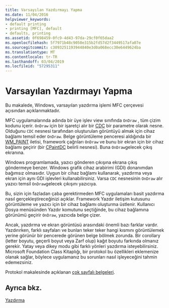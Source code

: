 ```yaml
---
title: Varsayılan Yazdırmayı Yapma
ms.date: 11/04/2016
helpviewer_keywords:
- default printing
- printing [MFC], default
- defaults, printing
ms.assetid: 0f698459-0fc9-4d43-97da-29cf0f65daa2
ms.openlocfilehash: 5f7971b48c9050e315b2fd57d2f3449517afa07e
ms.sourcegitcommit: c3093251193944840e3d0a068ecc30e6449624ba
ms.translationtype: MT
ms.contentlocale: tr-TR
ms.lasthandoff: 03/04/2019
ms.locfileid: "57295311"
---
```

# <a name="how-default-printing-is-done"></a>Varsayılan Yazdırmayı Yapma

Bu makalede, Windows, varsayılan yazdırma işlemi MFC çerçevesi açısından açıklanmaktadır.

MFC uygulamalarında adında bir üye işlev view sınıfında `OnDraw` , tüm çizim kodunu içerir. `OnDraw` için bir işaretçi alır bir [CDC](../mfc/reference/cdc-class.md) bir parametre olarak nesne. Olduğunu `CDC` nesnesi tarafından oluşturulan görüntüyü almak için cihaz bağlamı temsil eder `OnDraw`. Belge görüntüleme penceresi aldığında bir [WM_PAINT](/windows/desktop/gdi/wm-paint) iletisi, framework çağrıları `OnDraw` ve bunu bir ekran için bir cihaz bağlamı geçirir (bir [CPaintDC](../mfc/reference/cpaintdc-class.md) belirli nesnesi). Buna `OnDraw`gelecek çıkış ekranına.

Windows programlamada, yazıcı gönderen çıkışına ekrana çıkış göndermeye benzer. Windows grafik cihaz arabirimi (GDI) donanımdan bağımsız olmasıdır. Uygun bir cihaz bağlamı kullanarak, yazdırma veya ekran için aynı GDI işlevleri kullanabilirsiniz. Varsa `CDC` nesnesinin `OnDraw` alır yazıcı temsil `OnDraw`gelecek çıkışını yazıcıya.

Bu, sizin için fazladan çaba gerektirmeden MFC uygulamaları basit yazdırma nasıl gerçekleştireceğinizi açıklar. Framework Yazdır iletişim kutusunu görüntüleme ve yazıcı için bir cihaz bağlamı oluşturma üstlenir. Kullanıcı Dosya menüsünden Yazdır komutunu seçtiğinde, bu cihaz bağlamına görünümü geçirir `OnDraw`, yazıcıda belge çizer.

Ancak, yazdırma ve ekran görüntüsü arasındaki önemli bazı farklar vardır. Yazdırırken, farklı sayfaları ve bunları teker teker hangi kısmını görüntülemek yerine görünür bir pencerede görünen belge bölmek zorunda. Bir corollary (letter boyutu, geçerli boyut veya Zarf olup) kağıt boyutu farkında olmanız gerekir. Yatay veya dikey modu gibi farklı yönleri yazdırma isteyebilirsiniz. Microsoft Foundation Class Kitaplığı, bir protokol bu özellikleri eklemenize olanak sağlar, böylece uygulamanız bu sorunları nasıl işleyeceğini tahmin edemezsiniz.

Protokol makalesinde açıklanan [çok sayfalı belgeleri](../mfc/multipage-documents.md).

## <a name="see-also"></a>Ayrıca bkz.

[Yazdırma](../mfc/printing.md)
